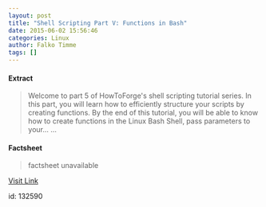 ```yaml
---
layout: post
title: "Shell Scripting Part V: Functions in Bash"
date: 2015-06-02 15:56:46
categories: Linux
author: Falko Timme
tags: []
---
```



#### Extract
>Welcome to part 5 of HowToForge's shell scripting tutorial series. In this part, you will learn how to efficiently structure your scripts by creating functions. By the end of this tutorial, you will be able to know how to create functions in the Linux Bash Shell, pass parameters to your......

#### Factsheet
>factsheet unavailable

[Visit Link](https://www.linux.com/learn/tutorials/833418-shell-scripting-part-v-functions-in-bash/)

id:  132590


